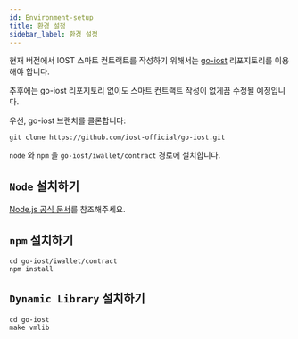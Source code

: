 ```yaml
---
id: Environment-setup
title: 환경 설정
sidebar_label: 환경 설정
---
```


현재 버전에서 IOST 스마트 컨트랙트를 작성하기 위해서는 [go-iost](https://github.com/iost-official/go-iost) 리포지토리를 이용해야 합니다.

추후에는 go-iost 리포지토리 없이도 스마트 컨트랙트 작성이 없게끔 수정될 예정입니다.

우선, go-iost 브랜치를 클론합니다:

```shell
git clone https://github.com/iost-official/go-iost.git
```

`node` 와 `npm` 을 `go-iost/iwallet/contract` 경로에 설치합니다.

## ```Node``` 설치하기

[Node.js 공식 문서](https://nodejs.org/zh-cn/download/package-manager/#macos)를 참조해주세요.

## ```npm``` 설치하기

```git
cd go-iost/iwallet/contract
npm install
```

## ```Dynamic Library``` 설치하기

```git
cd go-iost
make vmlib
```
